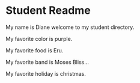 # Student Readme

My name is Diane welcome to my student directory.

My favorite color is purple.

My favorite food is Eru. 

My favorite band is Moses Bliss...

My favorite holiday is christmas.

